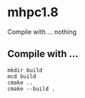 # mhpc1.8

Compile with ... nothing

## Compile with ...

```
mkdir build 
mcd build 
cmake .. 
cmake --build .
```

